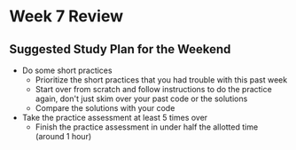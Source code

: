 # Week 7 Review

## Suggested Study Plan for the Weekend

- Do some short practices
  - Prioritize the short practices that you had trouble with this past week
  - Start over from scratch and follow instructions to do the practice again,
    don't just skim over your past code or the solutions
  - Compare the solutions with your code
- Take the practice assessment at least 5 times over
  - Finish the practice assessment in under half the allotted time (around 1
    hour)
